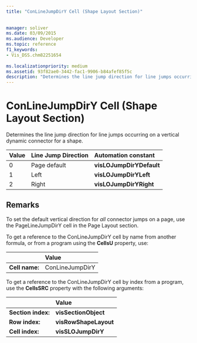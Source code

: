 ```yaml
---
title: "ConLineJumpDirY Cell (Shape Layout Section)"
 
 
manager: soliver
ms.date: 03/09/2015
ms.audience: Developer
ms.topic: reference
f1_keywords:
- Vis_DSS.chm82251654
 
ms.localizationpriority: medium
ms.assetid: 93f82ae0-3442-fac1-9906-b84afef85f5c
description: "Determines the line jump direction for line jumps occurring on a vertical dynamic connector for a shape."
---
```


# ConLineJumpDirY Cell (Shape Layout Section)

Determines the line jump direction for line jumps occurring on a vertical dynamic connector for a shape.
  
|**Value**|**Line Jump Direction**|**Automation constant**|
|:-----|:-----|:-----|
| 0  <br/> | Page default  <br/> |**visLOJumpDirYDefault** <br/> |
| 1  <br/> | Left  <br/> |**visLOJumpDirYLeft** <br/> |
| 2  <br/> | Right  <br/> |**visLOJumpDirYRight** <br/> |
   
## Remarks

To set the default vertical direction for  *all*  connector jumps on a page, use the PageLineJumpDirY cell in the Page Layout section. 
  
To get a reference to the ConLineJumpDirY cell by name from another formula, or from a program using the **CellsU** property, use: 
  
||Value |
|:-----|:-----|
| **Cell name:**  <br/> | ConLineJumpDirY  <br/> |
   
To get a reference to the ConLineJumpDirY cell by index from a program, use the **CellsSRC** property with the following arguments: 
  
||Value |
|:-----|:-----|
| **Section index:**  <br/> |**visSectionObject** <br/> |
| **Row index:**  <br/> |**visRowShapeLayout** <br/> |
| **Cell index:**  <br/> |**visSLOJumpDirY** <br/> |
   

